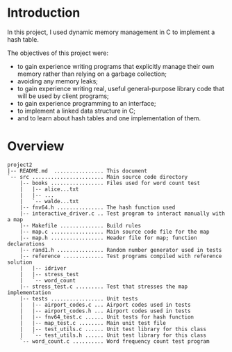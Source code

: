 # Introduction

In this project, I used dynamic memory management in C to implement a
hash table.

The objectives of this project were:

* to gain experience writing programs that explicitly manage their own memory
  rather than relying on a garbage collection;
* avoiding any memory leaks;
* to gain experience writing real, useful general-purpose library code that will
  be used by client programs;
* to gain experience programming to an interface;
* to implement a linked data structure in C;
* and to learn about hash tables and one implementation of them.

# Overview

```
project2
|-- README.md  ................ This document
`-- src ....................... Main source code directory
    |-- books ................. Files used for word count test
    |   |-- alice...txt 
    |   |-- ...
    |   `-- walde...txt
    |-- fnv64.h ............... The hash function used
    |-- interactive_driver.c .. Test program to interact manually with a map
    |-- Makefile .............. Build rules
    |-- map.c ................. Main source code file for the map
    |-- map.h ................. Header file for map; function declarations
    |-- rand1.h ............... Random number generator used in tests
    |-- reference ............. Test programs compiled with reference solution
    |   |-- idriver 
    |   |-- stress_test
    |   `-- word_count
    |-- stress_test.c ......... Test that stresses the map implementation
    |-- tests ................. Unit tests
    |   |-- airport_codes.c ... Airport codes used in tests
    |   |-- airport_codes.h ... Airport codes used in tests
    |   |-- fnv64_test.c ...... Unit tests for hash function
    |   |-- map_test.c ........ Main unit test file
    |   |-- test_utils.c ...... Unit test library for this class
    |   `-- test_utils.h ...... Unit test library for this class
    `-- word_count.c .......... Word frequency count test program
```